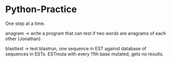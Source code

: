 # Python-Practice

One step at a time.

anagram -> write a program that can test if two words are anagrams of each other (Jonathan)

blasttest -> test blastrun, one sequence in EST against database of sequences in ESTs. ESTmuta with every 11th base mutated, gets no results.
     
